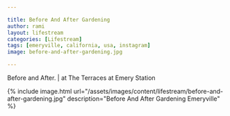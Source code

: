 ```yaml
---

title: Before And After Gardening
author: rami
layout: lifestream
categories: [Lifestream]
tags: [emeryville, california, usa, instagram]
image: before-and-after-gardening.jpg

---
```


Before and After. | at The Terraces at Emery Station

{% include image.html url="/assets/images/content/lifestream/before-and-after-gardening.jpg" description="Before And After Gardening Emeryville" %}
